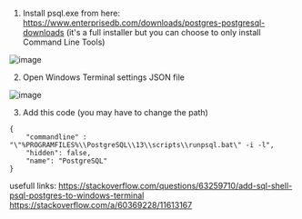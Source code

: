 1. Install psql.exe from here: https://www.enterprisedb.com/downloads/postgres-postgresql-downloads (it's a full installer but you can choose to only install Command Line Tools)

![image](https://user-images.githubusercontent.com/14952198/141530400-19b8159d-7ed4-42fd-bff0-15f64169fd3f.png)

2. Open Windows Terminal settings JSON file

![image](https://user-images.githubusercontent.com/14952198/141530467-3b235713-edb6-4b7f-9cbc-9dceaab2d60a.png)

3. Add this code (you may have to change the path)

```
{
    "commandline" : "\"%PROGRAMFILES%\\PostgreSQL\\13\\scripts\\runpsql.bat\" -i -l",
    "hidden": false,
    "name": "PostgreSQL"
}
```

usefull links:
https://stackoverflow.com/questions/63259710/add-sql-shell-psql-postgres-to-windows-terminal
https://stackoverflow.com/a/60369228/11613167
